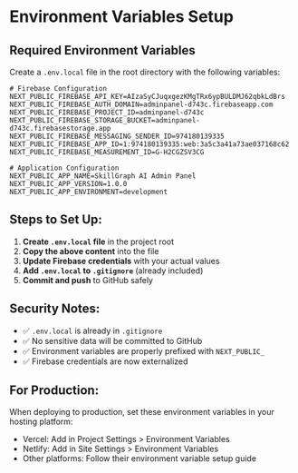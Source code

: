 # Environment Variables Setup

## Required Environment Variables

Create a `.env.local` file in the root directory with the following variables:

```env
# Firebase Configuration
NEXT_PUBLIC_FIREBASE_API_KEY=AIzaSyCJuqxgezKMgTRx6ypBULDMJ62qbkLdBrs
NEXT_PUBLIC_FIREBASE_AUTH_DOMAIN=adminpanel-d743c.firebaseapp.com
NEXT_PUBLIC_FIREBASE_PROJECT_ID=adminpanel-d743c
NEXT_PUBLIC_FIREBASE_STORAGE_BUCKET=adminpanel-d743c.firebasestorage.app
NEXT_PUBLIC_FIREBASE_MESSAGING_SENDER_ID=974180139335
NEXT_PUBLIC_FIREBASE_APP_ID=1:974180139335:web:3a5c3a41a73ae037168c62
NEXT_PUBLIC_FIREBASE_MEASUREMENT_ID=G-H2CGZSV3CG

# Application Configuration
NEXT_PUBLIC_APP_NAME=SkillGraph AI Admin Panel
NEXT_PUBLIC_APP_VERSION=1.0.0
NEXT_PUBLIC_APP_ENVIRONMENT=development
```

## Steps to Set Up:

1. **Create `.env.local` file** in the project root
2. **Copy the above content** into the file
3. **Update Firebase credentials** with your actual values
4. **Add `.env.local` to `.gitignore`** (already included)
5. **Commit and push** to GitHub safely

## Security Notes:

- ✅ `.env.local` is already in `.gitignore`
- ✅ No sensitive data will be committed to GitHub
- ✅ Environment variables are properly prefixed with `NEXT_PUBLIC_`
- ✅ Firebase credentials are now externalized

## For Production:

When deploying to production, set these environment variables in your hosting platform:
- Vercel: Add in Project Settings > Environment Variables
- Netlify: Add in Site Settings > Environment Variables
- Other platforms: Follow their environment variable setup guide
